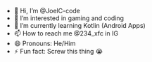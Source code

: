 - 👋 Hi, I’m @JoelC-code
- 👀 I’m interested in gaming and coding
- 🌱 I’m currently learning Kotlin (Android Apps)
- 📫 How to reach me @234_xfc in IG
- 😄 Pronouns: He/Him
- ⚡ Fun fact: Screw this thing 😭

<!---
JoelC-code/JoelC-code is a ✨ special ✨ repository because its `README.md` (this file) appears on your GitHub profile.
You can click the Preview link to take a look at your changes.
--->
